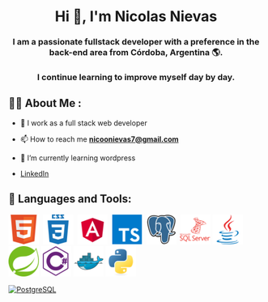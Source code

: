 <div id="header" align="center">
    <h1 align="center">Hi 👋, I'm Nicolas Nievas</h1>
    <h3 align="center">I am a passionate fullstack developer with a preference in the back-end area from Córdoba, Argentina 🌎.</h3>
    <h3 align="center">I continue learning to improve myself day by day.</h3>
</div>

<h2>👨‍💻 About Me : </h2>

- 📝 I work as a full stack web developer

- 📫 How to reach me **nicoonievas7@gmail.com**
- 🌱 I’m currently learning wordpress
  
- [LinkedIn](https://www.linkedin.com/in/nievas-nicolas/)

<div align="left">
    <h2>🔨 Languages and Tools:</h2>
    <div>
        <img src="https://github.com/devicons/devicon/blob/master/icons/html5/html5-original.svg" title="HTML5" alt="HTML" width="60" height="60"/>&nbsp;
        <img src="https://github.com/devicons/devicon/blob/master/icons/css3/css3-plain-wordmark.svg"  title="CSS3" alt="CSS" width="60" height="60"/>&nbsp;
        <img src="https://github.com/devicons/devicon/blob/master/icons/angular/angular-original.svg" title="Angular" alt="Angular" width="60" height="60"/>&nbsp;
        <img src="https://github.com/devicons/devicon/blob/master/icons/typescript/typescript-plain.svg" title="Typescript" alt="Typescript" width="60" height="60"/>&nbsp;
        <img src="https://github.com/devicons/devicon/blob/master/icons/postgresql/postgresql-original.svg" title="PostgreSQL" alt="PostgreSQL" width="60" height="60"/>&nbsp;
        <img src="https://github.com/devicons/devicon/blob/master/icons/microsoftsqlserver/microsoftsqlserver-plain-wordmark.svg" title="Git" **alt="Git" width="60" height="60"/>
        <img src="https://github.com/devicons/devicon/blob/master/icons/java/java-original.svg" title="Java" alt="Java" width="60" height="60"/>
        <img src="https://github.com/devicons/devicon/blob/master/icons/spring/spring-original.svg" title="Spring" alt="Spring" width="60" height="60"/>
        <img src="https://github.com/devicons/devicon/blob/master/icons/csharp/csharp-line.svg" title="Csharp" alt="Csharp" width="60" height="60"/>
        <img src="https://github.com/devicons/devicon/blob/master/icons/docker/docker-original.svg" title="Docker" alt="Docker" width="60" height="60"/>
        <img src="https://github.com/devicons/devicon/blob/master/icons/python/python-original.svg" title="Git" **alt="Git" width="60" height="60"/>
      </div>
</div> 

[![PostgreSQL](https://img.shields.io/badge/PostgreSQL-336791?style=for-the-badge&logo=postgresql&logoColor=white)](https://www.postgresql.org/)

<!--
**NicolasNievas/NicolasNievas** is a ✨ _special_ ✨ repository because its `README.md` (this file) appears on your GitHub profile.

Here are some ideas to get you started:

- 🔭 I’m currently working on ...
- 🌱 I’m currently learning ...
- 👯 I’m looking to collaborate on ...
- 🤔 I’m looking for help with ...
- 💬 Ask me about ...
- 📫 How to reach me: ...
- 😄 Pronouns: ...
- ⚡ Fun fact: ...
-->
